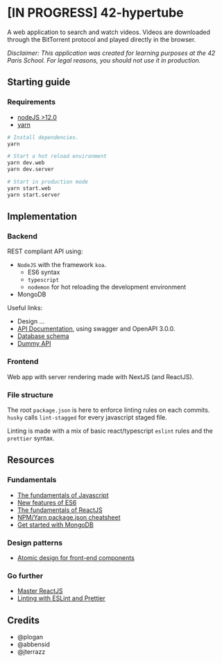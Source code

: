# [IN PROGRESS] 42-hypertube

A web application to search and watch videos. Videos are downloaded through the BitTorrent protocol and played directly in the browser.

*Disclaimer: This application was created for learning purposes at the 42 Paris School. For legal reasons, you should not use it in production.*

## Starting guide

### Requirements
- [nodeJS >12.0](https://nodejs.org/en/)
- [yarn](https://yarnpkg.com/en/)

```bash
# Install dependencies. 
yarn 

# Start a hot reload environment
yarn dev.web
yarn dev.server

# Start in production mode
yarn start.web
yarn start.server
```

## Implementation

### Backend
REST compliant API using:
- `NodeJS` with the framework `koa`.
    - ES6 syntax
    - `typescript`
    - `nodemon` for hot reloading the development environment
- MongoDB

Useful links:
- Design ...
- [API Documentation](https://app.swaggerhub.com/apis/jterrazz/42-hypertube/1.0.0), using swagger and OpenAPI 3.0.0.
- [Database schema](https://drawsql.app/jterrazz/diagrams/42-hypertube)
- [Dummy API](https://www.mockapi.io/projects/5d5d524b6cf1330014fead51)

### Frontend
Web app with server rendering made with NextJS (and ReactJS).

### File structure
The root `package.json` is here to enforce linting rules on each commits. `husky` calls `lint-stagged` for every javascript staged file.

Linting is made with a mix of basic react/typescript `eslint` rules and the `prettier` syntax.

## Resources

### Fundamentals
- [The fundamentals of Javascript](https://medium.com/nybles/javacript-fundamentals-52cfafda60a2)
- [New features of ES6](https://medium.com/beginners-guide-to-mobile-web-development/introduction-to-es6-c4422d3c5664)
- [The fundamentals of ReactJS](https://www.taniarascia.com/getting-started-with-react/)
- [NPM/Yarn package.json cheatsheet](https://medium.com/@Nasita_Haque/package-json-cheat-sheet-4fe1b8baa102)
- [Get started with MongoDB](https://www.freecodecamp.org/news/learn-mongodb-a4ce205e7739/)

### Design patterns
- [Atomic design for front-end components](https://medium.muz.li/building-design-systems-with-atomic-design-93a13286f676)

### Go further
- [Master ReactJS](https://medium.mybridge.co/learn-react-js-from-top-50-articles-for-the-past-year-v-2019-baaacfc521c)
- [Linting with ESLint and Prettier](https://medium.com/javascript-scene/streamline-code-reviews-with-eslint-prettier-6fb817a6b51d)

## Credits
- @plogan
- @abbensid
- @jterrazz
